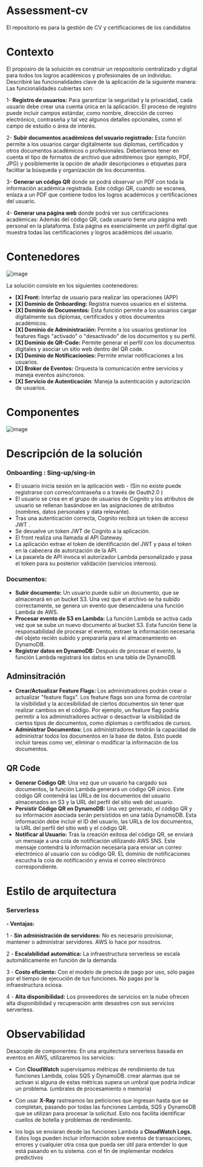 # Assessment-cv
El repositorio es para la gestión de CV y certificaciones de los candidatos

# Contexto

El proposiro de la soluición es construir un respositorio centralizado y digital para todos los logros académicos y profesionales de un individuo.
Describiré las funcionalidades clave de la aplicación de la siguiente manera:
Las funcionalidades cubiertas son:

1- **Registro de usuarios:** Para garantizar la seguridad y la privacidad, cada usuario debe crear una cuenta única en la aplicación. El proceso de registro puede incluir campos estándar, como nombre, dirección de correo electrónico, contraseña y tal vez algunos detalles opcionales, como el campo de estudio o área de interés.

2- **Subir documentos académicos del usuario registrado:** Esta función permite a los usuarios cargar digitalmente sus diplomas, certificados y otros documentos académicos o profesionales. Deberíamos tener en cuenta el tipo de formatos de archivo que admitiremos (por ejemplo, PDF, JPG) y posiblemente la opción de añadir descripciones o etiquetas para facilitar la búsqueda y organización de los documentos.

3- **Generar un código QR** donde se podrá observar un PDF con toda la información académica registrada. Este código QR, cuando se escanea, enlaza a un PDF que contiene todos los logros académicos y certificaciones del usuario. 

4- **Generar una página web** donde podrá ver sus certificaciones académicas: Además del código QR, cada usuario tiene una página web personal en la plataforma. Esta página es esencialmente un perfil digital que muestra todas las certificaciones y logros académicos del usuario. 

# Contenedores
![image](https://github.com/jgutierrez-pragmatico/assessment-cv/assets/117243510/db7f01bc-1d8a-4441-bb2b-01b661f0df8f)


La solución consiste en los siguientes contenedores:
- **[X] Front:** Interfaz de usuario para realizar las operaciones (APP)
- **[X] Dominio de Onboarding:** Registra nuevos usuarios en el sistema.
- **[X] Dominio de Documentos:** Esta función permite a los usuarios cargar digitalmente sus diplomas, certificados y otros documentos académicos.
- **[X] Dominio de Administración:** Permite a los usuarios gestionar los features flags "activado" o "desactivado" de los documentos y su perfil.
- **[X] Dominio de QR-Code:** Permite generar el perfil con los documentos digitales y asociar un sitio web dentro del QR code.
- **[X] Dominio de Notificacionies:** Permite enviar notificaciones a los usuarios.
- **[X] Broker de Eventos:** Orquesta la comunicación entre servicios y maneja eventos asíncronos.
- **[X] Servicio de Autenticación**: Maneja la autenticación y autorización de usuarios.

# Componentes
![image](https://github.com/jgutierrez-pragmatico/assessment-cv/assets/117243510/87076ae8-f523-4f21-8d00-8b8ded546d0d)

# Descripción de la solución

### Onboarding : Sing-up/sing-in
- El usuario inicia sesión en la aplicación web - (Sin no existe puede registrarse con correo/contraseña o  a través de Oauth2.0 )
- El usuario se crea en el grupo de usuarios de Cognito y los atributos de usuario se rellenan basándose en las asignaciones de atributos (nombres, datos personales y data relevante).
- Tras una autenticación correcta, Cognito recibirá un token de acceso JWT .
- Se devuelve un token JWT de Cognito a la aplicación.
- El front  realiza una llamada al API Gateway.
- La aplicación extrae el token de identificación del JWT y pasa el token en la cabecera de autorización de la API.
- La pasarela de API invoca el autorizador Lambda personalizado y pasa el token para su posterior validación (servicios internos).

### Documentos:
- **Subir documento:** Un usuario puede subir un documento, que se almacenará en un bucket S3. Una vez que el archivo se ha subido correctamente, se genera un evento que desencadena una función Lambda de AWS.
- **Procesar evento de S3 en Lambda:** La función Lambda se activa cada vez que se sube un nuevo documento al bucket S3. Esta función tiene la responsabilidad de procesar el evento, extraer la información necesaria del objeto recién subido y prepararla para el almacenamiento en DynamoDB.
- **Registrar datos en DynamoDB:** Después de procesar el evento, la función Lambda registrará los datos en una tabla de DynamoDB.
  
## Adminsitración
- **Crear/Actualizar Feature Flags:** Los administradores podrán crear o actualizar "feature flags". Los feature flags son una forma de controlar la visibilidad y la accesibilidad de ciertos documentos sin tener que realizar cambios en el código. Por ejemplo, un feature flag podría permitir a los administradores activar o desactivar la visibilidad de ciertos tipos de documentos, como diplomas o certificados de cursos.
- **Administrar Documentos:** Los administradores tendrán la capacidad de administrar todos los documentos en la base de datos. Esto puede incluir tareas como ver, eliminar o modificar la información de los documentos.

## QR Code
- **Generar Código QR**: Una vez que un usuario ha cargado sus documentos, la función Lambda generará un código QR único. Este código QR contendrá las URLs de los documentos del usuario almacenados en S3 y la URL del perfil del sitio web del usuario.
- **Persistir Código QR en DynamoDB:** Una vez generado, el código QR y su información asociada serán persistidos en una tabla DynamoDB. Esta información debe incluir el ID del usuario, las URLs de los documentos, la URL del perfil del sitio web y el código QR.
- **Notificar al Usuario:** Tras la creación exitosa del código QR, se enviará un mensaje a una cola de notificación utilizando AWS SNS. Este mensaje contendrá la información necesaria para enviar un correo electrónico al usuario con su código QR. EL dominio de notificaciones escucha la cola de notificación y envia el correo electrónico correspondiente.

# Estilo de arquitectura 

### Serverless

**- Ventajas:**

1 - **Sin administración de servidores:** No es necesario provisionar, mantener o administrar servidores. AWS lo hace por nosotros.

2 - **Escalabilidad automática:** La infraestructura serverless se escala automáticamente en función de la demanda.

3 - **Costo eficiente:** Con el modelo de precios de pago por uso, sólo pagas por el tiempo de ejecución de tus funciones. No pagas por la infraestructura ociosa.

4 - **Alta disponibilidad:** Los proveedores de servicios en la nube ofrecen alta disponibilidad y recuperación ante desastres con sus servicios serverless.


# Observabilidad 

Desacople de componentes: En una arquitectura serverless basada en eventos en AWS, utilizaremos los servicios:

- Con **CloudWatch** supervisamos  métricas de rendimiento de tus funciones Lambda, colas SQS y DynamoDB. crear alarmas que se activan si alguna de estas métricas supera un umbral que podría indicar un problema. (umbrales de procesamiento o memoria)

- Con usar **X-Ray** rastreamos las peticiones que ingresan hasta que se completan, pasando por todas las funciones Lambda, SQS y DynamoDB que se utilizan para procesar la solicitud. Esto nos facilita identificar cuellos de botella y problemas de rendimiento.

- los logs se enviaran desde las funciones Lambda a **CloudWatch Logs.** Estos logs pueden incluir información sobre eventos de transacciones, errores y cualquier otra cosa que pueda ser útil para entender lo que está pasando en tu sistema. con el fin de implementar modelos predictivos

  
